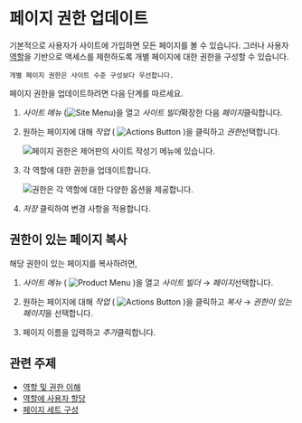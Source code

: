 # 페이지 권한 업데이트

기본적으로 사용자가 사이트에 가입하면 모든 페이지를 볼 수 있습니다. 그러나 사용자 [역할](../../../users-and-permissions/roles-and-permissions/understanding-roles-and-permissions.md)을 기반으로 액세스를 제한하도록 개별 페이지에 대한 권한을 구성할 수 있습니다.

```{note}
개별 페이지 권한은 사이트 수준 구성보다 우선합니다.
```

페이지 권한을 업데이트하려면 다음 단계를 따르세요.

1. *사이트 메뉴* (![Site Menu](../../../images/icon-product-menu.png))을 열고 *사이트 빌더*확장한 다음 *페이지*클릭합니다.

1. 원하는 페이지에 대해 *작업* ( ![Actions Button](../../../images/icon-options.png) )을 클릭하고 *권한*선택합니다.

    ![페이지 권한은 제어판의 사이트 작성기 메뉴에 있습니다.](./updating-page-permissions/images/01.png)

1. 각 역할에 대한 권한을 업데이트합니다.

    ![권한은 각 역할에 대한 다양한 옵션을 제공합니다.](./updating-page-permissions/images/02.png)

1. *저장* 클릭하여 변경 사항을 적용합니다.

## 권한이 있는 페이지 복사

해당 권한이 있는 페이지를 복사하려면,

1. *사이트 메뉴* ( ![Product Menu](../../../images/icon-product-menu.png) )을 열고 *사이트 빌더* &rarr; *페이지*선택합니다.

1. 원하는 페이지에 대해 *작업* ( ![Actions Button](../../../images/icon-actions.png) )을 클릭하고 *복사* &rarr; *권한이 있는 페이지*을 선택합니다.

1. 페이지 이름을 입력하고 *추가*클릭합니다.

## 관련 주제

* [역할 및 권한 이해](../../../users-and-permissions/roles-and-permissions/understanding-roles-and-permissions.md)
* [역할에 사용자 할당](../../../users-and-permissions/roles-and-permissions/assigning-users-to-roles.md)
* [페이지 세트 구성](./configuring-page-sets.md)
